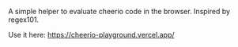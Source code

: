 A simple helper to evaluate cheerio code in the browser.
Inspired by regex101.

Use it here: https://cheerio-playground.vercel.app/
